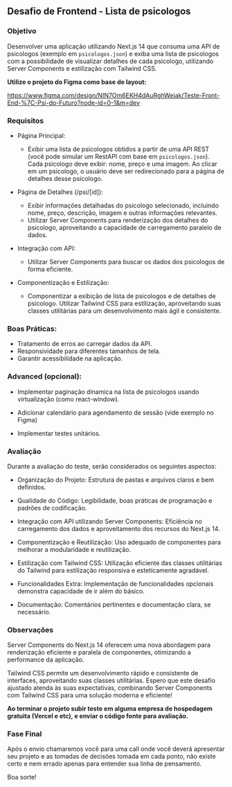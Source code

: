 ## Desafio de Frontend - Lista de psicologos

### Objetivo

Desenvolver uma aplicação utilizando Next.js 14 que consuma uma API de psicologos (exemplo em `psicologos.json`) e exiba uma lista de psicologos com a possibilidade de visualizar detalhes de cada psicologo, utilizando Server Components e estilização com Tailwind CSS.

**Utilize o projeto do Figma como base de layout:**

https://www.figma.com/design/NIN7Om6EKH4dAuRghWejak/Teste-Front-End-%7C-Psi-do-Futuro?node-id=0-1&m=dev

### Requisitos

- Página Principal:

  - Exibir uma lista de psicologos obtidos a partir de uma API REST (você pode simular um RestAPI com base em `psicologos.json`). Cada psicologo deve exibir: nome, preço e uma imagem. Ao clicar em um psicologo, o usuário deve ser redirecionado para a página de detalhes desse psicologo.

- Página de Detalhes (/psi/[id]):

  - Exibir informações detalhadas do psicologo selecionado, incluindo nome, preço, descrição, imagem e outras informações relevantes.
  - Utilizar Server Components para renderização dos detalhes do psicologo, aproveitando a capacidade de carregamento paralelo de dados.

- Integração com API:

  - Utilizar Server Components para buscar os dados dos psicologos de forma eficiente.

- Componentização e Estilização:
  - Componentizar a exibição de lista de psicologos e de detalhes de psicologo.
    Utilizar Tailwind CSS para estilização, aproveitando suas classes utilitárias para um desenvolvimento mais ágil e consistente.

### Boas Práticas:

- Tratamento de erros ao carregar dados da API.
- Responsividade para diferentes tamanhos de tela.
- Garantir acessibilidade na aplicação.

### Advanced (opcional):

- Implementar paginação dinamica na lista de psicologos usando virtualização (como react-window).

- Adicionar calendário para agendamento de sessão (vide exemplo no Figma)

- Implementar testes unitários.

### Avaliação

Durante a avaliação do teste, serão considerados os seguintes aspectos:

- Organização do Projeto: Estrutura de pastas e arquivos claros e bem definidos.

- Qualidade do Código: Legibilidade, boas práticas de programação e padrões de codificação.

- Integração com API utilizando Server Components: Eficiência no carregamento dos dados e aproveitamento dos recursos do Next.js 14.

- Componentização e Reutilização: Uso adequado de componentes para melhorar a modularidade e reutilização.
- Estilização com Tailwind CSS: Utilização eficiente das classes utilitárias do Tailwind para estilização responsiva e esteticamente agradável.

- Funcionalidades Extra: Implementação de funcionalidades opcionais demonstra capacidade de ir além do básico.
- Documentação: Comentários pertinentes e documentação clara, se necessário.

### Observações

Server Components do Next.js 14 oferecem uma nova abordagem para renderização eficiente e paralela de componentes, otimizando a performance da aplicação.

Tailwind CSS permite um desenvolvimento rápido e consistente de interfaces, aproveitando suas classes utilitárias.
Espero que este desafio ajustado atenda às suas expectativas, combinando Server Components com Tailwind CSS para uma solução moderna e eficiente!

**Ao terminar o projeto subir teste em alguma empresa de hospedagem gratuita (Vercel e etc), e enviar o código fonte para avaliação.**

### Fase Final

Após o envio chamaremos você para uma call onde você deverá apresentar seu projeto e as tomadas de decisões tomada em cada ponto, não existe certo e nem errado apenas para entender sua linha de pensamento.

Boa sorte!
